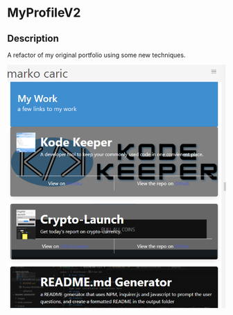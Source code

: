 # MyProfileV2

## Description

A refactor of my original portfolio using some new techniques.

<img src="assets\images\myPortfolioCapture.PNG"/>
